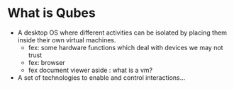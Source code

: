 # What is Qubes 

* A desktop OS where different activities can be isolated by placing them inside their own virtual machines.
    * fex: some hardware functions which deal with devices we may not trust
    * fex: browser
    * fex document viewer
aside   : what is a vm?
* A set of technologies to enable and control interactions...
